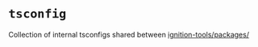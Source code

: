 # `tsconfig`

Collection of internal tsconfigs shared between [ignition-tools/packages/](https://github.com/mussonindustrial/ignition-tools/tree/main/packages)
